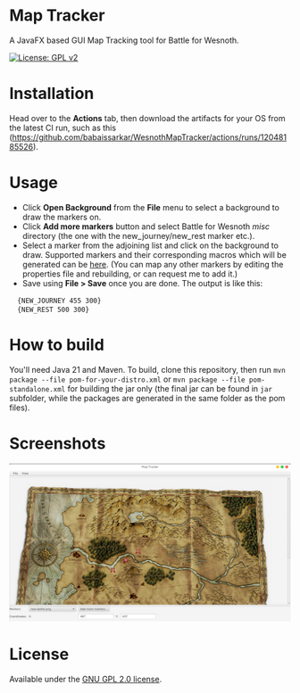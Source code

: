 # Map Tracker
A JavaFX based GUI Map Tracking tool for Battle for Wesnoth.

[![License: GPL v2](https://img.shields.io/badge/License-GPL%20v2-blue.svg)](https://www.gnu.org/licenses/old-licenses/gpl-2.0.en.html)

# Installation
Head over to the **Actions** tab, then download the artifacts for your OS from the latest CI run, such as this (https://github.com/babaissarkar/WesnothMapTracker/actions/runs/12048185526).

# Usage
* Click **Open Background** from the **File** menu to select a background to draw the markers on.
* Click **Add more markers** button and select Battle for Wesnoth *misc* directory (the one with the new_journey/new_rest marker etc.).
* Select a marker from the adjoining list and click on the background to draw. Supported markers and their corresponding macros which will be generated can be [here](https://github.com/babaissarkar/WesnothMapTracker/blob/main/src/main/resources/names.properties). (You can map any other markers by editing the properties file and rebuilding, or can request me to add it.)
* Save using **File > Save** once you are done. The output is like this:
```
  {NEW_JOURNEY 455 300}
  {NEW_REST 500 300}
```

# How to build
You'll need Java 21 and Maven. To build, clone this repository, then run `mvn package --file pom-for-your-distro.xml` or `mvn package --file pom-standalone.xml` for building the jar only (the final jar can be found in `jar` subfolder, while the packages are generated in the same folder as the pom files).

# Screenshots
![Main Window in Action](/screenshots/maptracker.png "Map Tracker in Action")

# License
Available under the [GNU GPL 2.0 license](https://www.gnu.org/licenses/old-licenses/gpl-2.0.html).
